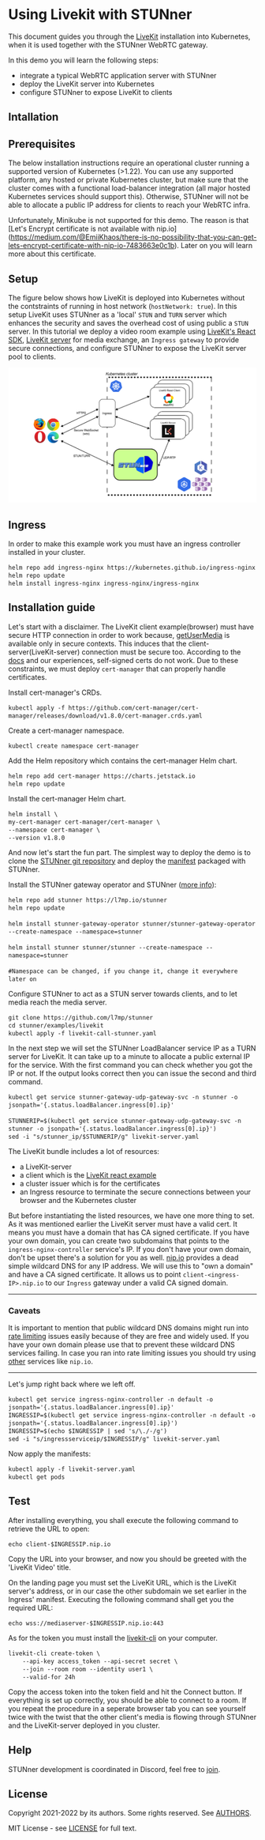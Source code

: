 # Using Livekit with STUNner

This document guides you through the [LiveKit](https://livekit.io/) installation into Kubernetes, when it is used together with the STUNner WebRTC gateway.

In this demo you will learn the following steps:
- integrate a typical WebRTC application server with STUNner
- deploy the LiveKit server into Kubernetes
- configure STUNner to expose LiveKit to clients

## Intallation

## Prerequisites

The below installation instructions require an operational cluster running a supported version of Kubernetes (>1.22). You can use any supported platform, any hosted or private Kubernetes cluster, but make sure that the cluster comes with a functional load-balancer integration (all major hosted Kubernetes services should support this). Otherwise, STUNner will not be able to allocate a public IP address for clients to reach your WebRTC infra.

Unfortunately, Minikube is not supported for this demo. The reason is that [Let's Encrypt certificate is not available with nip.io] (https://medium.com/@EmiiKhaos/there-is-no-possibility-that-you-can-get-lets-encrypt-certificate-with-nip-io-7483663e0c1b). Later on you will learn more about this certificate.

## Setup

The figure below shows how LiveKit is deployed into Kubernetes without the contstraints of running in host network (`hostNetwork: true`). In this setup LiveKit uses STUNner as a 'local' `STUN` and `TURN` server which enhances the security and saves the overhead cost of using public a `STUN` server. 
In this tutorial we deploy a video room example using [LiveKit's React SDK](https://github.com/livekit/livekit-react/tree/master/example), [LiveKit server](https://github.com/livekit/livekit) for media exchange, an `Ingress gateway` to provide secure connections, and configure STUNner to expose the LiveKit server pool to clients. 

![STUNner LiveKit intergration deployment architecture](../../doc/stunner_livekit.svg)

## Ingress

In order to make this example work you must have an ingress controller installed in your cluster.

```
helm repo add ingress-nginx https://kubernetes.github.io/ingress-nginx
helm repo update
helm install ingress-nginx ingress-nginx/ingress-nginx
```

## Installation guide

Let's start with a disclaimer. The LiveKit client example(browser) must have secure HTTP connection in order to work because, [getUserMedia](https://developer.mozilla.org/en-US/docs/Web/API/MediaDevices/getUserMedia#browser_compatibility) is available only in secure contexts. This induces that the client-server(LiveKit-server) connection must be secure too. According to the [docs](https://docs.livekit.io/deploy/#domain,-ssl-certificates,-and-load-balancer) and our experiences, self-signed certs do not work.
Due to these constraints, we must deploy `cert-manager` that can properly handle certificates. 

Install cert-manager's CRDs.
```
kubectl apply -f https://github.com/cert-manager/cert-manager/releases/download/v1.8.0/cert-manager.crds.yaml
```

Create a cert-manager namespace.
```
kubectl create namespace cert-manager
```

Add the Helm repository which contains the cert-manager Helm chart.
```
helm repo add cert-manager https://charts.jetstack.io
helm repo update
```

Install the cert-manager Helm chart. 
```
helm install \
my-cert-manager cert-manager/cert-manager \
--namespace cert-manager \
--version v1.8.0
```

And now let's start the fun part. The simplest way to deploy the demo is to clone the [STUNner git repository](https://github.com/l7mp/stunner) and deploy the [manifest](livekit-server.yaml) packaged with STUNner.

Install the STUNner gateway operator and STUNner ([more info](https://github.com/l7mp/stunner-helm)):
```console
helm repo add stunner https://l7mp.io/stunner
helm repo update

helm install stunner-gateway-operator stunner/stunner-gateway-operator --create-namespace --namespace=stunner

helm install stunner stunner/stunner --create-namespace --namespace=stunner

#Namespace can be changed, if you change it, change it everywhere later on 
```

Configure STUNner to act as a STUN server towards clients, and to let media reach the media server.

```
git clone https://github.com/l7mp/stunner
cd stunner/examples/livekit
kubectl apply -f livekit-call-stunner.yaml
```

In the next step we will set the STUNner LoadBalancer service IP as a TURN server for LiveKit.
It can take up to a minute to allocate a public external IP for the service. With the first command you can check whether you got the IP or not. If the output looks correct then you can issue the second and third command. 
```
kubectl get service stunner-gateway-udp-gateway-svc -n stunner -o jsonpath='{.status.loadBalancer.ingress[0].ip}'

STUNNERIP=$(kubectl get service stunner-gateway-udp-gateway-svc -n stunner -o jsonpath='{.status.loadBalancer.ingress[0].ip}')
sed -i "s/stunner_ip/$STUNNERIP/g" livekit-server.yaml
```

The LiveKit bundle includes a lot of resources:
- a LiveKit-server
- a client which is the [LiveKit react example](https://github.com/livekit/livekit-react)
- a cluster issuer which is for the certificates
- an Ingress resource to terminate the secure connections between your browser and the Kubernetes cluster

But before instantiating the listed resources, we have one more thing to set. As it was mentioned earlier the LiveKit server must have a valid cert. It means you must have a domain that has CA signed certificate. If you have your own domain, you can create two subdomains that points to the `ingress-nginx-controller` service's IP. If you don't have your own domain, don't be upset there's a solution for you as well.
[nip.io](nip.io) provides a dead simple wildcard DNS for any IP address. We will use this to "own a domain" and have a CA signed certificate. It allows us to point `client-<ingress-IP>.nip.io` to our `Ingress` gateway under a valid CA signed domain.

---
### Caveats

It is important to mention that public wildcard DNS domains might run into [rate limiting](https://letsencrypt.org/docs/rate-limits/) issues easily because of they are free and widely used. If you have your own domain please use that to prevent these wildcard DNS services failing. In case you ran into rate limiting issues you should try using [other](https://moss.sh/free-wildcard-dns-services/) services like `nip.io`.

---

Let's jump right back where we left off.
```
kubectl get service ingress-nginx-controller -n default -o jsonpath='{.status.loadBalancer.ingress[0].ip}'
INGRESSIP=$(kubectl get service ingress-nginx-controller -n default -o jsonpath='{.status.loadBalancer.ingress[0].ip}')
INGRESSIP=$(echo $INGRESSIP | sed 's/\./-/g')
sed -i "s/ingressserviceip/$INGRESSIP/g" livekit-server.yaml
```

Now apply the manifests:
```
kubectl apply -f livekit-server.yaml
kubectl get pods
```

## Test

After installing everything, you shall execute the following command to retrieve the URL to open:
```
echo client-$INGRESSIP.nip.io
```
Copy the URL into your browser, and now you should be greeted with the 'LiveKit Video' title.

On the landing page you must set the LiveKit URL, which is the LiveKit server's address, or in our case the other subdomain we set earlier in the Ingress' manifest.
Executing the following command shall get you the required URL:
```
echo wss://mediaserver-$INGRESSIP.nip.io:443
```

As for the token you must install the [livekit-cli](https://github.com/livekit/livekit-cli#installation) on your computer.

```
livekit-cli create-token \
    --api-key access_token --api-secret secret \
    --join --room room --identity user1 \
    --valid-for 24h
```
Copy the access token into the token field and hit the Connect button. If everything is set up correctly, you should be able to connect to a room. If you repeat the procedure in a seperate browser tab you can see yourself twice with the twist that the other client's media is flowing through STUNner and the LiveKit-server deployed in you cluster.

## Help

STUNner development is coordinated in Discord, feel free to [join](https://discord.gg/DyPgEsbwzc).

## License

Copyright 2021-2022 by its authors. Some rights reserved. See [AUTHORS](../../AUTHORS).

MIT License - see [LICENSE](../../LICENSE) for full text.